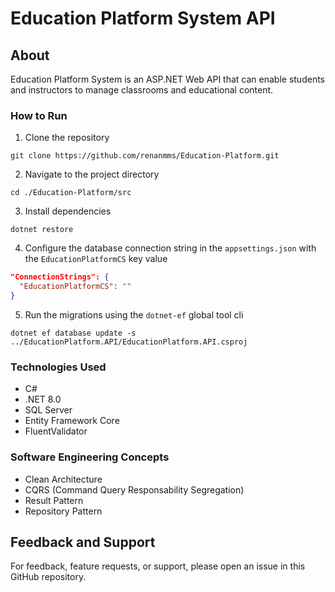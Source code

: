 # Education Platform System API

## About

Education Platform System is an ASP.NET Web API that can enable students and instructors to manage classrooms and educational content.

### How to Run

1. Clone the repository

`git clone https://github.com/renanmms/Education-Platform.git`

2. Navigate to the project directory

`cd ./Education-Platform/src`

3. Install dependencies

`dotnet restore`

4. Configure the database connection string in the `appsettings.json` with the `EducationPlatformCS` key value

```json
"ConnectionStrings": {
  "EducationPlatformCS": ""
}
```

5. Run the migrations using the `dotnet-ef` global tool cli

`dotnet ef database update -s ../EducationPlatform.API/EducationPlatform.API.csproj`

### Technologies Used

* C#
* .NET 8.0
* SQL Server
* Entity Framework Core
* FluentValidator

### Software Engineering Concepts

* Clean Architecture
* CQRS (Command Query Responsability Segregation)
* Result Pattern
* Repository Pattern

## Feedback and Support

For feedback, feature requests, or support, please open an issue in this GitHub repository.
